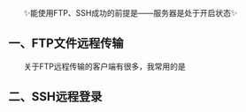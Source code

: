 &emsp;&emsp;✨能使用FTP、SSH成功的前提是——服务器是处于开启状态✨

## 一、FTP文件远程传输

&emsp;&emsp;关于FTP远程传输的客户端有很多，我常用的是

## 二、SSH远程登录

